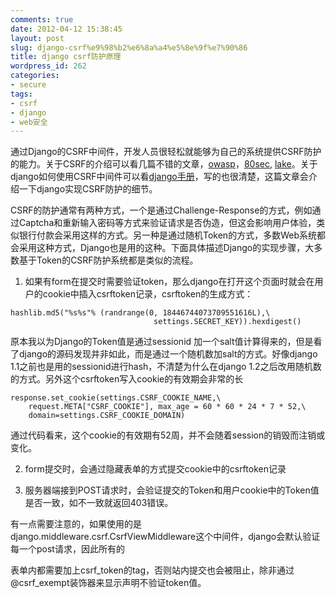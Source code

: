 ```yaml
---
comments: true
date: 2012-04-12 15:38:45
layout: post
slug: django-csrf%e9%98%b2%e6%8a%a4%e5%8e%9f%e7%90%86
title: django csrf防护原理
wordpress_id: 262
categories:
- secure
tags:
- csrf
- django
- web安全
---
```


通过Django的CSRF中间件，开发人员很轻松就能够为自己的系统提供CSRF防护的能力。关于CSRF的介绍可以看几篇不错的文章，[owasp](https://www.owasp.org/index.php/Cross-Site_Request_Forgery_(CSRF))，[80sec](http://www.80sec.com/csrf-securit.html), [lake](http://blog.csdn.net/lake2/article/details/2245754)。关于django如何使用CSRF中间件可以看[django手册](https://docs.djangoproject.com/en/dev/ref/contrib/csrf/)，写的也很清楚，这篇文章会介绍一下django实现CSRF防护的细节。

CSRF的防护通常有两种方式，一个是通过Challenge-Response的方式，例如通过Captcha和重新输入密码等方式来验证请求是否伪造，但这会影响用户体验，类似银行付款会采用这样的方式。另一种是通过随机Token的方式，多数Web系统都会采用这种方式，Django也是用的这种。下面具体描述Django的实现步骤，大多数基于Token的CSRF防护系统都是类似的流程。


	
  1. 如果有form在提交时需要验证token，那么django在打开这个页面时就会在用户的cookie中插入csrftoken记录，csrftoken的生成方式：



    
    hashlib.md5("%s%s"% (randrange(0, 18446744073709551616L),\
                                    settings.SECRET_KEY)).hexdigest()


原本我以为Django的Token值是通过sessionid 加一个salt值计算得来的，但是看了django的源码发现并非如此，而是通过一个随机数加salt的方式。好像django 1.1之前也是用的sessionid进行hash，不清楚为什么在django 1.2之后改用随机数的方式。另外这个csrftoken写入cookie的有效期会非常的长

    
    response.set_cookie(settings.CSRF_COOKIE_NAME,\
        request.META["CSRF_COOKIE"], max_age = 60 * 60 * 24 * 7 * 52,\
        domain=settings.CSRF_COOKIE_DOMAIN)




通过代码看来，这个cookie的有效期有52周，并不会随着session的销毁而注销或变化。




2. form提交时，会通过隐藏表单的方式提交cookie中的csrftoken记录



    
    <input type="hidden" value="4dc3a02f858e4bd54b57" name="csrfoken">



3. 服务器端接到POST请求时，会验证提交的Token和用户cookie中的Token值是否一致，如不一致就返回403错误。




有一点需要注意的，如果使用的是django.middleware.csrf.CsrfViewMiddleware这个中间件，django会默认验证每一个post请求，因此所有的<form>表单内都需要加上csrf_token的tag，否则站内提交也会被阻止，除非通过@csrf_exempt装饰器来显示声明不验证token值。







